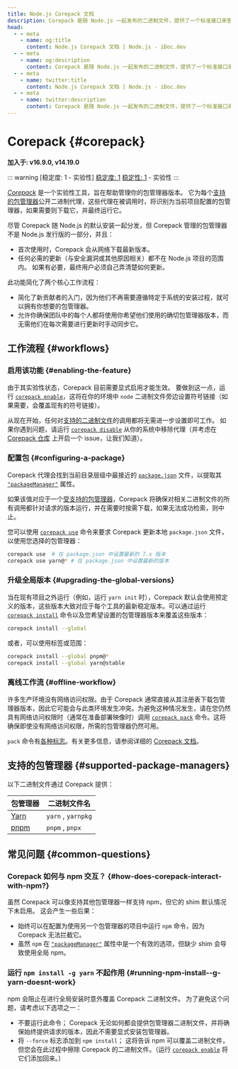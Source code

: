 ```yaml
---
title: Node.js Corepack 文档
description: Corepack 是随 Node.js 一起发布的二进制文件，提供了一个标准接口来管理包管理器，如 npm、pnpm 和 Yarn。它允许用户在不同的包管理器和版本之间轻松切换，确保兼容性并简化开发工作流程。
head:
  - - meta
    - name: og:title
      content: Node.js Corepack 文档 | Node.js - iDoc.dev
  - - meta
    - name: og:description
      content: Corepack 是随 Node.js 一起发布的二进制文件，提供了一个标准接口来管理包管理器，如 npm、pnpm 和 Yarn。它允许用户在不同的包管理器和版本之间轻松切换，确保兼容性并简化开发工作流程。
  - - meta
    - name: twitter:title
      content: Node.js Corepack 文档 | Node.js - iDoc.dev
  - - meta
    - name: twitter:description
      content: Corepack 是随 Node.js 一起发布的二进制文件，提供了一个标准接口来管理包管理器，如 npm、pnpm 和 Yarn。它允许用户在不同的包管理器和版本之间轻松切换，确保兼容性并简化开发工作流程。
---
```



# Corepack {#corepack}

**加入于: v16.9.0, v14.19.0**

::: warning [稳定度: 1 - 实验性]
[稳定度: 1](/zh/nodejs/api/documentation#stability-index) [稳定性: 1](/zh/nodejs/api/documentation#stability-index) - 实验性
:::

*<a href="https://github.com/nodejs/corepack">Corepack</a>* 是一个实验性工具，旨在帮助管理你的包管理器版本。 它为每个[支持的包管理器](/zh/nodejs/api/corepack#supported-package-managers)公开二进制代理，这些代理在被调用时，将识别为当前项目配置的包管理器，如果需要则下载它，并最终运行它。

尽管 Corepack 随 Node.js 的默认安装一起分发，但 Corepack 管理的包管理器不是 Node.js 发行版的一部分，并且：

- 首次使用时，Corepack 会从网络下载最新版本。
- 任何必需的更新（与安全漏洞或其他原因相关）都不在 Node.js 项目的范围内。 如果有必要，最终用户必须自己弄清楚如何更新。

此功能简化了两个核心工作流程：

- 简化了新贡献者的入门，因为他们不再需要遵循特定于系统的安装过程，就可以拥有你想要的包管理器。
- 允许你确保团队中的每个人都将使用你希望他们使用的确切包管理器版本，而无需他们在每次需要进行更新时手动同步它。

## 工作流程 {#workflows}

### 启用该功能 {#enabling-the-feature}

由于其实验性状态，Corepack 目前需要显式启用才能生效。 要做到这一点，运行 [`corepack enable`](https://github.com/nodejs/corepack#corepack-enable--name)，这将在你的环境中 `node` 二进制文件旁边设置符号链接（如果需要，会覆盖现有的符号链接）。

从现在开始，任何对[支持的二进制文件](/zh/nodejs/api/corepack#supported-package-managers)的调用都将无需进一步设置即可工作。 如果你遇到问题，请运行 [`corepack disable`](https://github.com/nodejs/corepack#corepack-disable--name) 从你的系统中移除代理（并考虑在 [Corepack 仓库](https://github.com/nodejs/corepack) 上开启一个 issue，让我们知道）。


### 配置包 {#configuring-a-package}

Corepack 代理会找到当前目录层级中最接近的 [`package.json`](/zh/nodejs/api/packages#nodejs-packagejson-field-definitions) 文件，以提取其 [`"packageManager"`](/zh/nodejs/api/packages#packagemanager) 属性。

如果该值对应于一个[受支持的包管理器](/zh/nodejs/api/corepack#supported-package-managers)，Corepack 将确保对相关二进制文件的所有调用都针对请求的版本运行，并在需要时按需下载，如果无法成功检索，则中止。

您可以使用 [`corepack use`](https://github.com/nodejs/corepack#corepack-use-nameversion) 命令来要求 Corepack 更新本地 `package.json` 文件，以使用您选择的包管理器：

```bash [BASH]
corepack use  # 在 package.json 中设置最新的 7.x 版本
corepack use yarn@* # 在 package.json 中设置最新的版本
```
### 升级全局版本 {#upgrading-the-global-versions}

当在现有项目之外运行（例如，运行 `yarn init` 时），Corepack 默认会使用预定义的版本，这些版本大致对应于每个工具的最新稳定版本。可以通过运行 [`corepack install`](https://github.com/nodejs/corepack#corepack-install--g--global---all--nameversion) 命令以及您希望设置的包管理器版本来覆盖这些版本：

```bash [BASH]
corepack install --global 
```
或者，可以使用标签或范围：

```bash [BASH]
corepack install --global pnpm@*
corepack install --global yarn@stable
```
### 离线工作流 {#offline-workflow}

许多生产环境没有网络访问权限。由于 Corepack 通常直接从其注册表下载包管理器版本，因此它可能会与此类环境发生冲突。为避免这种情况发生，请在您仍然具有网络访问权限时（通常在准备部署映像时）调用 [`corepack pack`](https://github.com/nodejs/corepack#corepack-pack---all--nameversion) 命令。这将确保即使没有网络访问权限，所需的包管理器仍然可用。

`pack` 命令有[各种标志](https://github.com/nodejs/corepack#utility-commands)。有关更多信息，请参阅详细的 [Corepack 文档](https://github.com/nodejs/corepack#readme)。


## 支持的包管理器 {#supported-package-managers}

以下二进制文件通过 Corepack 提供：

| 包管理器 | 二进制文件名 |
| --- | --- |
| [Yarn](https://yarnpkg.com/) | `yarn`  ,   `yarnpkg` |
| [pnpm](https://pnpm.io/) | `pnpm`  ,   `pnpx` |
## 常见问题 {#common-questions}

### Corepack 如何与 npm 交互？ {#how-does-corepack-interact-with-npm?}

虽然 Corepack 可以像支持其他包管理器一样支持 npm，但它的 shim 默认情况下未启用。 这会产生一些后果：

- 始终可以在配置为使用另一个包管理器的项目中运行 `npm` 命令，因为 Corepack 无法拦截它。
- 虽然 `npm` 在 [`"packageManager"`](/zh/nodejs/api/packages#packagemanager) 属性中是一个有效的选项，但缺少 shim 会导致使用全局 npm。

### 运行 `npm install -g yarn` 不起作用 {#running-npm-install--g-yarn-doesnt-work}

npm 会阻止在进行全局安装时意外覆盖 Corepack 二进制文件。 为了避免这个问题，请考虑以下选项之一：

- 不要运行此命令； Corepack 无论如何都会提供包管理器二进制文件，并将确保始终提供请求的版本，因此不需要显式安装包管理器。
- 将 `--force` 标志添加到 `npm install`； 这将告诉 npm 可以覆盖二进制文件，但您会在此过程中擦除 Corepack 的二进制文件。（运行 [`corepack enable`](https://github.com/nodejs/corepack#corepack-enable--name) 将它们添加回来。）

